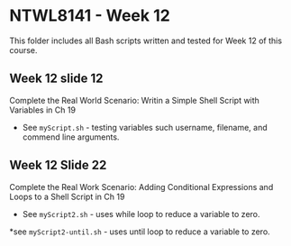 # NTWL8141 - Week 12

This folder includes all Bash scripts written and tested for Week 12 of this course.

## Week 12 slide 12
Complete the Real World Scenario: Writin a Simple Shell Script with Variables in Ch 19

* See `myScript.sh` - testing variables such username, filename, and commend line arguments.

## Week 12 Slide 22
Complete the Real Work Scenario: Adding Conditional Expressions and Loops to a Shell Script in Ch 19

* See `myScript2.sh` - uses while loop to reduce a variable to zero.

*see `myScript2-until.sh` - uses until loop to reduce a variable to zero.
